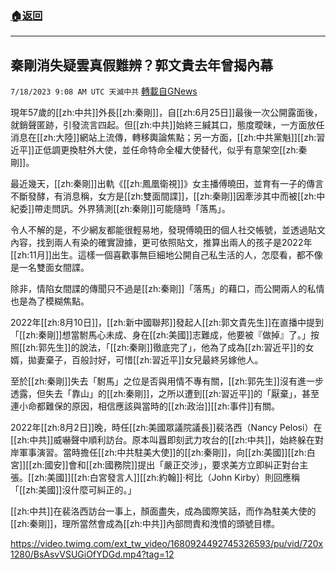 ###  [:house:返回](README.md)
---


## 秦剛消失疑雲真假難辨？郭文貴去年曾揭內幕
`7/18/2023 9:08 AM UTC 天滅中共` [轉載自GNews](https://gnews.org/articles/1468524)


現年57歲的[[zh:中共]]外長[[zh:秦剛]]，自[[zh:6月25日]]最後一次公開露面後，就銷聲匿跡，引發流言四起。但[[zh:中共]]始終三緘其口，態度曖昧，一方面放任消息在[[zh:大陸]]網站上流傳，轉移輿論焦點；另一方面，[[zh:中共黨魁]][[zh:習近平]]正低調更換駐外大使，並任命特命全權大使替代，似乎有意架空[[zh:秦剛]]。

最近幾天，[[zh:秦剛]]出軌《[[zh:鳳凰衛視]]》女主播傅曉田，並育有一子的傳言不斷發酵，有消息稱，女方是[[zh:雙面間諜]]，[[zh:秦剛]]因牽涉其中而被[[zh:中紀委]]帶走問訊。外界猜測[[zh:秦剛]]可能隨時「落馬」。

令人不解的是，不少網友都能很輕易地，發現傅曉田的個人社交帳號，並透過貼文內容，找到兩人有染的確實證據，更可依照貼文，推算出兩人的孩子是2022年[[zh:11月]]出生。這樣一個喜歡事無巨細地公開自己私生活的人，怎麼看，都不像是一名雙面女間諜。

除非，情陷女間諜的傳聞只不過是[[zh:秦剛]]「落馬」的藉口，而公開兩人的私情也是為了模糊焦點。

2022年[[zh:8月10日]]，[[zh:新中國聯邦]]發起人[[zh:郭文貴先生]]在直播中提到「[[zh:秦剛]]想當駙馬心未成、身在[[zh:美國]]志難成，他要被『做掉』了。」按照[[zh:郭先生]]的說法，「[[zh:秦剛]]徹底完了」，他為了成為[[zh:習近平]]的女婿，拋妻棄子，百般討好，可惜[[zh:習近平]]女兒最終另嫁他人。

至於[[zh:秦剛]]失去「駙馬」之位是否與用情不專有關，[[zh:郭先生]]沒有進一步透露，但失去「靠山」的[[zh:秦剛]]，之所以遭到[[zh:習近平]]的「厭棄」，甚至連小命都難保的原因，相信應該與當時的[[zh:政治]][[zh:事件]]有關。

2022年[[zh:8月2日]]晚，時任[[zh:美國眾議院議長]]裴洛西（Nancy Pelosi）在[[zh:中共]]威嚇聲中順利訪台。原本叫囂即刻武力攻台的[[zh:中共]]，始終躲在對岸軍事演習。當時擔任[[zh:中共駐美大使]]的[[zh:秦剛]]，向[[zh:美國]][[zh:白宮]][[zh:國安]]會和[[zh:國務院]]提出「嚴正交涉」，要求美方立即糾正對台主張。[[zh:美國]][[zh:白宮發言人]][[zh:約翰]]·柯比（John Kirby）則回應稱「[[zh:美國]]沒什麼可糾正的。」

[[zh:中共]]在裴洛西訪台一事上，顏面盡失，成為國際笑話，而作為駐美大使的[[zh:秦剛]]，理所當然會成為[[zh:中共]]內部問責和洩憤的頭號目標。

https://video.twimg.com/ext_tw_video/1680924492745326593/pu/vid/720x1280/BsAsvVSUGiOfYDGd.mp4?tag=12


